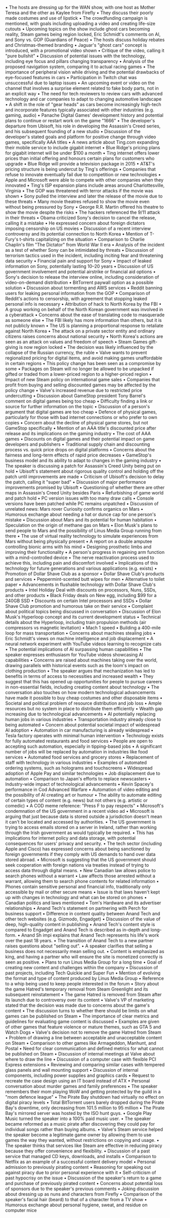 • The hosts are dressing up for the WAN show, with one host as Mother Teresa and the other as Kaylee from Firefly
• They discuss their poorly made costumes and use of lipstick
• The crowdfunding campaign is mentioned, with goals including uploading a video and creating life-size cutouts
• Upcoming topics on the show include ghost cars becoming reality, Steam games being region locked, Eric Schmidt's comments on AI, and Sony vs. GOP (Guardians of Peace)
• The hosts discuss holiday rebates and Christmas-themed branding
• Jaguar's "ghost cars" concept is introduced, with a promotional video shown
• Critique of the video, calling it "pure bullshit"
• Discussion of potential issues with the technology, including eye focus and pillars changing transparency
• Analysis of the proposed navigation system, comparing it to actual racing games
• The importance of peripheral vision while driving and the potential drawbacks of eye-focused features in cars
• Participation in Twitch chat was unsuccessful due to laptop issues
• An upcoming event or video on the channel that involves a surprise element related to fake body parts, not in an explicit way
• The need for tech reviewers to review cars with advanced technology and car companies to adapt to changing automotive landscape
• A shift in the role of "gear heads" as cars become increasingly high-tech and incorporate features typically associated with other industries (e.g. gaming, audio)
• Panache Digital Games' development history and potential plans to continue or restart work on the game "1666"
• The developer's departure from Ubisoft, his role in developing the Assassin's Creed series, and his subsequent founding of a new studio
• Discussion of the developer's stated goals and platform for positive change through video games, specifically AAA titles
• A news article about Ting.com expanding their mobile service to include gigabit internet
• Blue Ridge's pricing plans for gigabit internet will be under $100 a month
• Ting internet offers lower prices than initial offering and honours certain plans for customers who upgrade
• Blue Ridge will provide a television package in 2015
• AT&T's pricing structure is being undercut by Ting's offerings
• Companies that refuse to innovate eventually fail due to competition or new technologies
• Apple and Microsoft were able to compete with other companies when they innovated
• Ting's ISP expansion plans include areas around Charlottesville, Virginia
• The GOP was threatened with terror attacks if the movie was shown
• Sony pulled the interview and later the release of the movie due to these threats
• Many movie theatres refused to show the movie even without being pressured by Sony
• George R.R. Martin offered his theatre to show the movie despite the risks
• The hackers referenced the 9/11 attack in their threats
• Obama criticized Sony's decision to cancel the release, calling it a mistake
• He expressed concern about foreign dictators imposing censorship on US movies
• Discussion of a recent interview controversy and its potential connection to North Korea
• Mention of T-Fury's t-shirts capitalizing on the situation
• Comparison to Charlie Chaplin's film "The Dictator" from World War II era
• Analysis of the incident as a test of whether Sony can be intimidated by threats
• Discussion of terrorism tactics used in the incident, including inciting fear and threatening data security
• Financial pain and support for Sony
• Impact of leaked information on Sony, potentially lasting 10–20 years
• Discussion of US government involvement and potential airstrike or financial aid options
• Sony's decision to release the interview online, including consideration of video-on-demand distribution
• BitTorrent paywall option as a possible solution
• Discussion about tormenting and AWS services
• Reddit banning users for leaking personal information from the GOP
• Comparison of Reddit's actions to censorship, with agreement that stopping leaked personal info is necessary
• Attribution of hack to North Korea by the FBI
• A group working on behalf of the North Korean government was involved in a cyberattack
• Concerns about the ease of translating code to masquerade as someone else
• The FBI likely has more information than others, but it is not publicly known
• The US is planning a proportional response to retaliate against North Korea
• The attack on a private sector entity and ordinary citizens raises concerns about national security
• North Korea's actions are seen as an attack on values and freedom of speech
• Steam Games gift-giving is now region locked
• The decision was likely influenced by the collapse of the Russian currency, the ruble
• Valve wants to prevent regionalized pricing for digital items, and avoid making games unaffordable in certain regions
• This policy change has been seen as a compromise by some
• Packages on Steam will no longer be allowed to be unpacked if gifted or traded from a lower-priced region to a higher-priced region
• Impact of new Steam policy on international game sales
• Companies that profit from buying and selling discounted games may be affected by the policy change
• Valve's increased revenue due to restricted price undercutting
• Discussion about GameStop president Tony Barrel's comment on digital games being too cheap
• Difficulty finding a link or source for further information on the topic
• Discussion of a person's argument that digital games are too cheap
• Defence of physical games, particularly for those with bad internet connections or who prefer to own copies
• Concern about the decline of physical game stores, but not GameStop specifically
• Mention of an AAA title's discounted price after release and its implications on the gaming industry
• The cost of AAA games
• Discounts on digital games and their potential impact on game developers and publishers
• Traditional supply chain and discounting process vs. quick price drops on digital platforms
• Concerns about the fairness and long-term effects of rapid price decreases
• GameStop's business model and its ability to adapt to changes in the gaming industry
• The speaker is discussing a patch for Assassin's Creed Unity being put on hold
• Ubisoft's statement about rigorous quality control and holding off the patch until improvements are made
• Criticism of Ubisoft's decision to delay the patch, calling it "super bad"
• Discussion of major performance improvements promised by Ubisoft
• Questioning of whether there are other maps in Assassin's Creed Unity besides Paris
• Refurbishing of game world and patch hold
• PC version issues with too many draw calls
• Console versions have been patched while PC remains unpatched
• Discussion of unrelated news: Mars rover Curiosity confirms organics on Mars
• Humorous exchange about needing a hat or dunce cap for one person's mistake
• Discussion about Mars and its potential for human habitation
• Speculation on the origin of methane gas on Mars
• Elon Musk's plans to send people to Mars and the possibility of Linus Media Group running from there
• The use of virtual reality technology to simulate experiences from Mars without being physically present
• A report on a double amputee controlling bionic arms with his mind
• Designing prosthetic limbs and improving their functionality
• A person's progress in regaining arm function with a mind-controlled device
• The nerve reactivation process used to achieve this, including pain and discomfort involved
• Implications of this technology for future generations and various applications (e.g. exists)
• Promotion of Dollar Shave Club as a sponsor
• Dollar Shave Club's products and services
• Peppermint-scented butt wipes for men
• Alternative to toilet paper
• Advancements in flushable technology with Dollar Shave Club's products
• Intel Holiday Deal with discounts on processors, Nuns, SSDs, and other products
• Black Friday deals on New egg, including $99 for a 240GB SSD
• Discounts on certain Intel processors and SSDs
• Dollar Shave Club promotion and humorous take on their service
• Complaint about political topics being discussed in conversation
• Discussion of Elon Musk's Hyperloop concept and its current development status
• Technical details about the Hyperloop, including train propulsion methods (air compressors vs magnetic levitation)
• Mach 1 speed
• Building a 400-mile loop for mass transportation
• Concerns about machines stealing jobs
• Eric Schmidt's views on machine intelligence and job displacement
• A neural network experiment with YouTube videos learning to recognize cats
• The potential implications of AI surpassing human capabilities
• The speaker expresses enthusiasm for YouTube videos showcasing AI capabilities
• Concerns are raised about machines taking over the world, drawing parallels with historical events such as the loom's impact on clothing production
• The speaker argues that mechanization has led to benefits in terms of access to necessities and increased wealth
• They suggest that this has opened up opportunities for people to pursue careers in non-essential fields, including creating content about technology
• The conversation also touches on how modern technological advancements have made it possible to buy cheap costumes and other disposable items
• Societal and political problem of resource distribution and job loss
• Ample resources but no system in place to distribute them efficiently
• Wealth gap increasing due to technological advancements
• AI potentially replacing human jobs in various industries
• Transportation industry already close to being automated
• Concern about potential societal impact of widespread AI adoption
• Automation in car manufacturing is already widespread
• Tesla factory operates with minimal human intervention
• Technology exists for fully automated restaurants and food services
• People are open to accepting such automation, especially in tipping-based jobs
• A significant number of jobs will be replaced by automation in industries like food services
• Automated food services and grocery stores
• Replacement of staff with technology in various industries
• Examples of automated ordering systems, such as holograms and touchscreens
• Widespread adoption of Apple Pay and similar technologies
• Job displacement due to automation
• Comparison to Japan's efforts to replace newscasters
• Industry-wide impact of technological advancements
• Kevin Spacey's performance in Cod Advanced Warfare
• Automation of video editing and the possibility of AI creating art or humour
• The ability to automate editing of certain types of content (e.g. news) but not others (e.g. artistic or comedic)
• A COD meme reference: "Press F to pay respects"
• Microsoft's condemnation of the US government in a recent video ad
• Microsoft is arguing that just because data is stored outside a jurisdiction doesn't mean it can't be located and accessed by authorities.
• The US government is trying to access emails stored on a server in Ireland, rather than working through the Irish government as would typically be required.
• This has implications for internet policy and data storage, with potential consequences for users' privacy and security.
• The tech sector (including Apple and Cisco) has expressed concerns about being sanctioned by foreign governments if they comply with US demands to hand over data stored abroad.
• Microsoft is suggesting that the US government should seek cooperation with foreign nations via treaties instead of trying to access data through digital means.
• New Canadian law allows police to search phones without a warrant
• Law affects those arrested without a warrant, allowing them to search phone contents for related information
• Phones contain sensitive personal and financial info, traditionally only accessible by mail or other secure means
• Issue is that laws haven't kept up with changes in technology and what can be stored on phones
• Canadian politics and laws mentioned
• Tom's Hardware and its advertiser relationships
• Anand Tech's statement on partnering with Perch for business support
• Difference in content quality between Anand Tech and other tech websites (e.g. Gizmodo, Engadget)
• Discussion of the value of deep, high-quality content in publishing
• Anand Tech's content style is compared to Engadget and Anand Tech is described as in-depth and long-form.
• Anand Sh impi explains that Anand Tech represents his life's work over the past 18 years.
• The transition of Anand Tech to a new partner raises questions about "selling out".
• A speaker clarifies that selling a business does not necessarily mean selling out.
• Content is emphasized as king, and having a partner who will ensure the site is monetized correctly is seen as positive.
• Plans to run Linus Media Group for a long time
• Goal of creating new content and challenges within the company
• Discussion of past projects, including Tech Quickie and Super Fun
• Mention of evolving the format and type of content produced by Linus Media Group
• Reference to a whip being used to keep people interested in the forum
• Story about the game Hatred's temporary removal from Steam Greenlight and its subsequent reinstatement
• The game Hatred is removed from Steam after its launch due to controversy over its content
• Valve's VP of marketing stated that the decision was made due to concerns about the game's content
• The discussion turns to whether there should be limits on what games can be published on Steam
• The importance of clear metrics and guidelines for evaluating game content is discussed
• Examples are given of other games that feature violence or mature themes, such as GTA 5 and Watch Dogs
• Valve's decision not to remove the game Hatred from Steam
• Problem of drawing a line between acceptable and unacceptable content on Steam
• Comparison to other games like Armageddon, Manhunt, and Postal
• Need for clear communication and defined metrics for what cannot be published on Steam
• Discussion of internal meetings at Valve about where to draw the line
• Discussion of a computer case with flexible PCI Express extensions
• Reviewing and comparing similar cases with tempered glass panels and wall mounting support
• Discussion of internal components, including power supplies and graphics cards
• Request to recreate the case design using an IT board instead of ATX
• Personal conversation about murder games and family preferences
• The speaker remembers their mom playing WoW and getting protected by the guild in a "mom defence league"
• The Pirate Bay shutdown had virtually no effect on digital piracy levels
• Total BitTorrent users barely dropped during the Pirate Bay's downtime, only decreasing from 101.5 million to 95 million
• The Pirate Bay's mirrored server was hosted by the ISO hunt guys.
• Google Play Music turned the speaker into a 100% paid music user.
• The speaker became reformed as a music pirate after discovering they could pay for individual songs rather than buying albums.
• Valve's Steam service helped the speaker become a legitimate game owner by allowing them to use games the way they wanted, without restrictions on copying and usage.
• The speaker thinks that services like Steam are effective in reducing piracy because they offer convenience and flexibility.
• Discussion of a past service that managed CD keys, downloads, and installs
• Comparison to Netflix as an example of a successful content delivery model
• Personal admission to previously pirating content
• Reasoning for speaking out against piracy due to prior personal experience with it
• Self-criticism of past hypocrisy on the issue
• Discussion of the speaker's return to a game and purchase of previously pirated content
• Concerns about potential loss of sponsors due to the speaker's previous comments
• Joking discussion about dressing up as nuns and characters from Firefly
• Comparison of the speaker's facial hair (beard) to that of a character from a TV show
• Humorous exchange about personal hygiene, sweat, and residue on computer mice